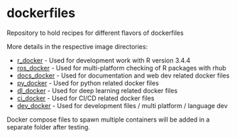 # dockerfiles
Repository to hold recipes for different flavors of dockerfiles

More details in the respective image directories:

- [r_docker](https://github.com/mascaaj/dockerfiles/tree/master/r_docker/) - Used for development work with R version 3.4.4
- [ros_docker](https://github.com/mascaaj/dockerfiles/tree/master/ros_docker/) - Used for multi-platform checking of R packages with rhub
- [docs_docker](https://github.com/mascaaj/dockerfiles/tree/master/docs_docker/) - Used for documentation and web dev related docker files
- [py_docker](https://github.com/mascaaj/dockerfiles/tree/master/py_docker/) - Used for python related docker files
- [dl_docker](https://github.com/mascaaj/dockerfiles/tree/master/dl_docker/) - Used for deep learning related docker files
- [ci_docker](https://github.com/mascaaj/dockerfiles/tree/master/ci_docker/) - Used for CI/CD related docker files
- [dev_docker](https://github.com/mascaaj/dockerfiles/tree/master/dev_docker/) - Used for development files / multi platform / language dev

Docker compose files to spawn multiple containers will be added in a separate folder after testing.
